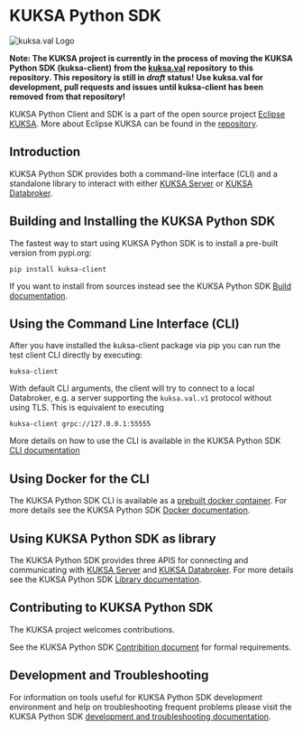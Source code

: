 # KUKSA Python SDK
![kuksa.val Logo](https://github.com/eclipse-kuksa/kuksa-python-sdk/blob/main/docs/pictures/logo.png)


**Note: The KUKSA project is currently in the process of moving the KUKSA Python SDK (kuksa-client)**
**from the [kuksa.val](https://github.com/eclipse/kuksa.val/tree/master/kuksa-client) repository**
**to this repository. This repository is still in *draft* status!**
**Use kuksa.val for development, pull requests and issues until kuksa-client has been removed**
**from that repository!**

KUKSA Python Client and SDK is a part of the open source project [Eclipse KUKSA](https://www.eclipse.org/kuksa/).
More about Eclipse KUKSA can be found in the [repository](https://github.com/eclipse/kuksa.val).

## Introduction

KUKSA Python SDK provides both a command-line interface (CLI) and a standalone library to interact with either
[KUKSA Server](https://github.com/eclipse/kuksa.val/tree/master/kuksa-val-server) or
[KUKSA Databroker](https://github.com/eclipse/kuksa.val/tree/master/kuksa_databroker).


## Building and Installing the KUKSA Python SDK

The fastest way to start using KUKSA Python SDK is to install a pre-built version from pypi.org:

```console
pip install kuksa-client
```

If you want to install from sources instead see the KUKSA Python SDK [Build documentation](https://github.com/eclipse-kuksa/kuksa-python-sdk/blob/main/docs/building.md).

## Using the Command Line Interface (CLI)

After you have installed the kuksa-client package via pip you can run the test client CLI directly by executing:

```console
kuksa-client
```

With default CLI arguments, the client will try to connect to a local Databroker, e.g. a server supporting the `kuksa.val.v1` protocol without using TLS. This is equivalent to executing

```console
kuksa-client grpc://127.0.0.1:55555
```

More details on how to use the CLI is available in the KUKSA Python SDK [CLI documentation](https://github.com/eclipse-kuksa/kuksa-python-sdk/blob/main/docs/cli.md)

## Using Docker for the CLI

The KUKSA Python SDK CLI is available as a [prebuilt docker container](https://github.com/eclipse-kuksa/kuksa-python-sdk/pkgs/container/kuksa-python-sdk%2Fkuksa-client).
For more details see the KUKSA Python SDK [Docker documentation](https://github.com/eclipse-kuksa/kuksa-python-sdk/blob/main/docs/docker.md).

## Using KUKSA Python SDK as library

The KUKSA Python SDK provides three APIS for connecting and communicating with [KUKSA Server](https://github.com/eclipse/kuksa.val/tree/master/kuksa-val-server)
and [KUKSA Databroker](https://github.com/eclipse/kuksa.val/tree/master/kuksa_databroker).
For more details see the KUKSA Python SDK [Library documentation](https://github.com/eclipse-kuksa/kuksa-python-sdk/blob/main/docs/library.md).

## Contributing to KUKSA Python SDK

The KUKSA project welcomes contributions.

See the KUKSA Python SDK [Contribition document](https://github.com/eclipse-kuksa/kuksa-python-sdk/blob/main/CONTRIBUTING.md) for formal requirements.

## Development and Troubleshooting

For information on tools useful for KUKSA Python SDK development environment and help on troubleshooting frequent problems please visit
the KUKSA Python SDK [development and troubleshooting documentation](https://github.com/eclipse-kuksa/kuksa-python-sdk/blob/main/docs/development_troubleshoot.md).
